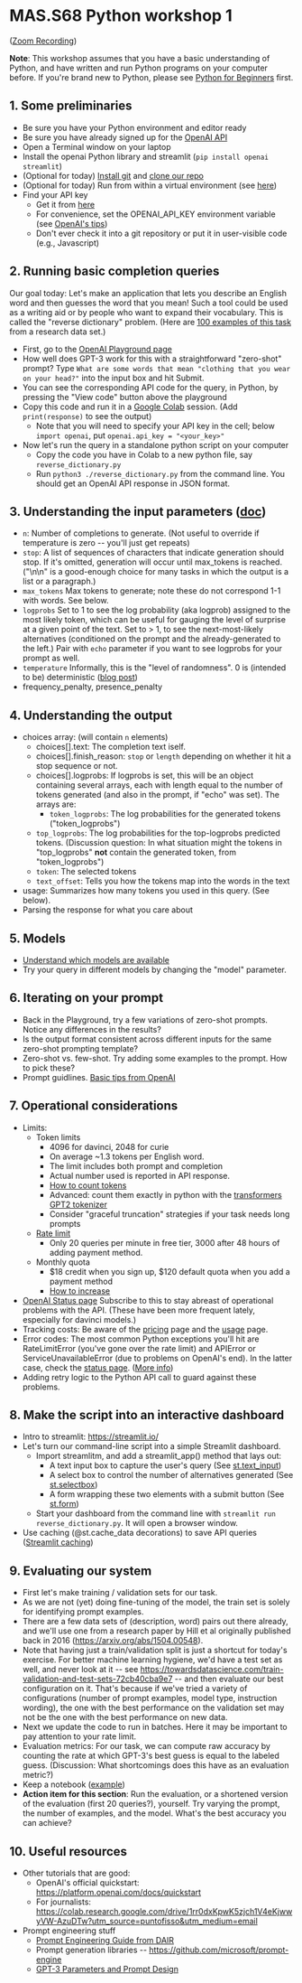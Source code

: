 
# MAS.S68 Python workshop 1

([Zoom Recording](https://us02web.zoom.us/rec/play/BKzMuph7VR1jHHa3XuC8opeLiS1vmO7DhiFcgEXBGYBwf7AHIxVU2CWPiQqqQWm51Fi3GY2XprjCF3Fw.KABKHlCX3W8gfCQo?continueMode=true&_x_zm_rtaid=HHGod3FxRc6tbq58z9razA.1676939169419.ac4f84a2caac62e0f284604eccefc662&_x_zm_rhtaid=369))



**Note**:  This workshop assumes that you have a basic understanding of Python, and have written and run Python programs on your computer before.   If you're brand new to Python, please see [Python for Beginners](https://www.python.org/about/gettingstarted/) first.

## 1.  Some preliminaries

  - Be sure you have your Python environment and editor ready
  - Be sure you have already signed up for the [OpenAI API](https://openai.com/api/)
  - Open a Terminal window on your laptop
  - Install the openai Python library and streamlit (``pip install openai streamlit``)
  - (Optional for today)  [Install git](https://github.com/git-guides/install-git) and [clone our repo](https://github.com/mit-ccc/MAS-S68-workshop)
  - (Optional for today)   Run from within a virtual environment   (see [here](https://towardsdatascience.com/virtual-environments-104c62d48c54#:~:text=A%20virtual%20environment%20is%20a,a%20system%2Dwide%20Python))
  - Find your API key
    - Get it from [here](https://platform.openai.com/account/api-keys)
    - For convenience, set the OPENAI_API_KEY environment variable (see [OpenAI's tips](https://help.openai.com/en/articles/5112595-best-practices-for-api-key-safety))
    - Don't ever check it into a git repository or put it in user-visible code (e.g., Javascript)

## 2.  Running basic completion queries

  Our goal today:  Let's make an application that lets you describe an English word and then guesses the word that you mean!
  Such a tool could be used as a writing aid or by people who want to expand their vocabulary.  This is called the "reverse dictionary" problem.
  (Here are [100 examples of this task](https://github.com/mit-ccc/MAS-S68-workshop/blob/main/data/train.jsonl) from a research data set.)
  
  - First, go to the [OpenAI Playground page](https://platform.openai.com/playground)
  - How well does GPT-3 work for this with a straightforward "zero-shot" prompt?    Type ``What are some words that mean "clothing that you wear on your head?"`` into the input box and hit Submit.
  - You can see the corresponding API code for the query, in Python, by pressing the "View code" button above the playground
  - Copy this code and run it in a [Google Colab](https://colab.research.google.com/) session.   (Add ``print(response)`` to see the output)
    - Note that you will need to specify your API key in the cell;  below ``import openai``, put ``openai.api_key = "<your_key>"``
  - Now let's run the query in a standalone python script on your computer
    - Copy the code you have in Colab to a new python file, say ``reverse_dictionary.py``
    - Run ``python3 ./reverse_dictionary.py`` from the command line.   You should get an OpenAI API response in JSON format.  

## 3.  Understanding the input parameters ([doc](https://platform.openai.com/docs/api-reference/completions/create))
  - ``n``:   Number of completions to generate.  (Not useful to override if temperature is zero -- you'll just get repeats)
  - ``stop``:   A list of sequences of characters that indicate generation should stop.
    If it's omitted, generation will occur until max_tokens is reached.  ("\n\n" is a good-enough choice for many tasks in which the output is a list or a paragraph.)
  - ``max_tokens``  Max tokens to generate;  note these do not correspond 1-1 with words.  See below. 
  - ``logprobs``  Set to 1 to see the log probability (aka logprob) assigned to the most likely token, which can be useful for gauging the level of surprise at a given point of the text.
     Set to > 1, to see the next-most-likely alternatives (conditioned on the prompt and the already-generated to the left.)
     Pair with ``echo`` parameter if you want to see logprobs for your prompt as well.
  - ``temperature``   Informally, this is the "level of randomness".  0 is (intended to be) deterministic  ([blog post](https://algowriting.medium.com/gpt-3-temperature-setting-101-41200ff0d0be))
  - frequency_penalty, presence_penalty

## 4.  Understanding the output
  - choices array:  (will contain ``n`` elements)
     - choices[].text:  The completion text iself.
     - choices[].finish_reason:   ``stop`` or ``length`` depending on whether it hit a stop sequence or not.
     - choices[].logprobs:   If logprobs is set, this will be an object containing several arrays, each with length equal to the number of tokens generated (and also in the prompt, if "echo" was set).  The arrays are:
         - ``token_logprobs``:  The log probabilities for the generated tokens ("token_logprobs")
	 - ``top_logprobs``:  The log probabilities for the top-logprobs predicted tokens.     (Discussion question:  In what situation might the tokens in "top_logprobs" **not** contain the generated token, from "token_logprobs") 
	 - ``token``:  The selected tokens
	 - ``text_offset``:  Tells you how the tokens map into the words in the text
  - usage:  Summarizes how many tokens you used in this query.  (See below).
  - Parsing the response for what you care about


## 5.  Models
  - [Understand which models are available](https://platform.openai.com/docs/models/gpt-3)
  - Try your query in different models by changing the "model" parameter.

## 6.  Iterating on your prompt
  - Back in the Playground, try a few variations of zero-shot prompts.  Notice any differences in the results?
  - Is the output format consistent across different inputs for the same zero-shot prompting template?
  - Zero-shot vs. few-shot.  Try adding some examples to the prompt.  How to pick these?
  - Prompt guidlines.   [Basic tips from OpenAI](https://help.openai.com/en/articles/6654000-best-practices-for-prompt-engineering-with-openai-api)


## 7.  Operational considerations
  - Limits:
    - Token limits
      - 4096 for davinci, 2048 for curie
      - On average ~1.3 tokens per English word.
      - The limit includes both prompt and completion
      - Actual number used is reported in API response.
      - [How to count tokens](https://help.openai.com/en/articles/4936856-what-are-tokens-and-how-to-count-them)
      - Advanced:  count them exactly in python with the [transformers GPT2 tokenizer](https://huggingface.co/docs/transformers/model_doc/gpt2#transformers.GPT2TokenizerFast)
      - Consider "graceful truncation" strategies if your task needs long prompts
    - [Rate limit](https://platform.openai.com/docs/guides/rate-limits)
      - Only 20 queries per minute in free tier, 3000 after 48 hours of adding payment method.
    - Monthly quota
      - $18 credit when you sign up, $120 default quota when you add a payment method
      - [How to increase](https://help.openai.com/en/articles/6643435-how-do-i-get-more-tokens-or-increase-my-monthly-usage-limits)
  - [OpenAI Status page](https://status.openai.com/) Subscribe to this to stay abreast of operational problems with the API.  (These have been more frequent lately, especially for davinci models.)
  - Tracking costs:  Be aware of the [pricing](https://openai.com/api/pricing/) page and the [usage](https://platform.openai.com/account/usage) page.
  - Error codes:  The most common Python exceptions you'll hit are RateLimitError (you've gone over the rate limit) and APIError or ServiceUnavailableError
    (due to problems on OpenAI's end).   In the latter case, check the [status page](https://status.openai.com/).   ([More info](https://platform.openai.com/docs/guides/error-codes/python-library-error-types))
  - Adding retry logic to the Python API call to guard against these problems.

## 8.   Make the script into an interactive dashboard
  - Intro to streamlit:   https://streamlit.io/
  - Let's turn our command-line script into a simple Streamlit dashboard.
    - Import streamlitm, and add a streamlit_app() method that lays out:
      - A text input box to capture the user's query (See [st.text_input](https://docs.streamlit.io/library/api-reference/widgets/st.text_input))
      - A select box to control the number of alternatives generated (See [st.selectbox](https://docs.streamlit.io/library/api-reference/widgets/st.selectbox))
      - A form wrapping these two elements with a submit button (See [st.form](https://docs.streamlit.io/library/api-reference/control-flow/st.form)) 
    - Start your dashboard from the command line with ``streamlit run reverse_dictionary.py``.  It will open a browser window.
  - Use caching (@st.cache_data decorations) to save API queries ([Streamlit caching](https://docs.streamlit.io/library/advanced-features/caching))

## 9. Evaluating our system
  - First let's make training / validation sets for our task. 
  - As we are not (yet) doing fine-tuning of the model, the train set is solely for identifying prompt examples.
  - There are a few data sets of (description, word) pairs out there already,  and we'll use one from a research paper by Hill et al originally published back in 2016 (https://arxiv.org/abs/1504.00548).
  - Note that having just a train/validation split is just a shortcut for today's exercise.   For better
    machine learning hygiene, we'd have a test set as well, and never look at it
    -- see https://towardsdatascience.com/train-validation-and-test-sets-72cb40cba9e7 -- and then evaluate our best configuration on it.
    That's because if we've tried a variety of configurations (number of prompt examples, model type, instruction wording), the one with the
    best performance on the validation set may not be the one with the best performance on new data.
  - Next we update the code to run in batches.  Here it may be important to pay attention to your rate limit.
  - Evaluation metrics:   For our task, we can compute raw accuracy by counting the rate at which GPT-3's best guess is equal to the labeled guess.  (Discussion:  What shortcomings does this have as an evaluation metric?)
  - Keep a notebook  ([example](https://github.com/mit-ccc/MAS-S68-workshop/blob/main/experiments.md))
  - **Action item for this section**:   Run the evaluation, or a shortened version of the evaluation (first 20 queries?), yourself.  Try varying the prompt, the number of examples, and the model.  What's the best accuracy you can achieve?

## 10.  Useful resources
  - Other tutorials that are good:
    - OpenAI's official quickstart:  https://platform.openai.com/docs/quickstart
    - For journalists:  https://colab.research.google.com/drive/1rr0dxKpwK5zjch1V4eKjwwyVW-AzuDTw?utm_source=puntofisso&utm_medium=email
  - Prompt engineering stuff
    - [Prompt Engineering Guide from DAIR](https://github.com/dair-ai/Prompt-Engineering-Guide)
    - Prompt generation libraries -- https://github.com/microsoft/prompt-engine
    - [GPT-3 Parameters and Prompt Design](https://towardsdatascience.com/gpt-3-parameters-and-prompt-design-1a595dc5b405)

